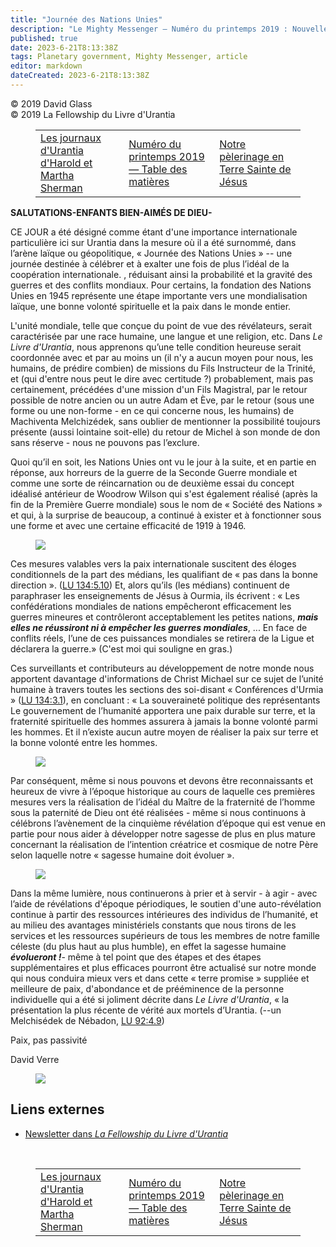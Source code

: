 ```yaml
---
title: "Journée des Nations Unies"
description: "Le Mighty Messenger — Numéro du printemps 2019 : Nouvelles et opinions pour les lecteurs du Livre d'Urantia"
published: true
date: 2023-6-21T8:13:38Z
tags: Planetary government, Mighty Messenger, article
editor: markdown
dateCreated: 2023-6-21T8:13:38Z
---
```


<p class="v-card v-sheet theme--light grey lighten-3 px-2">© 2019 David Glass<br>© 2019 La Fellowship du Livre d'Urantia</p>
<figure class="table chapter-navigator">
  <table>
    <tbody>
      <tr>
        <td>
        <a href="/fr/article/Saskia_Praamsma_Raevouri/The_Urantia_Diaries_of_Harold_and_Martha_Sherman">
          <span class="mdi mdi-arrow-left-drop-circle"></span><span class="pl-2">Les journaux d'Urantia d'Harold et Martha Sherman</span>
        </a>
        </td>
        <td>
        <a href="/fr/index/articles_mighty_messenger#numéro-du-printemps-2019">
          <span class="mdi mdi-book-open-variant"></span><span class="pl-2">Numéro du printemps 2019 — Table des matières</span>
        </a>
        </td>
        <td>
        <a href="/fr/article/Jacky_Koury_and_others/Our_Pilgrimage_to_The_Holy_Land_of_Jesus">
          <span class="pr-2">Notre pèlerinage en Terre Sainte de Jésus</span><span class="mdi mdi-arrow-right-drop-circle"></span>
        </a>
        </td>
      </tr>
    </tbody>
  </table>
</figure>




**SALUTATIONS-ENFANTS BIEN-AIMÉS DE DIEU-**

CE JOUR a été désigné comme étant d'une importance internationale particulière ici sur Urantia dans la mesure où il a été surnommé, dans l’arène laïque ou géopolitique, « Journée des Nations Unies » -- une journée destinée à célébrer et à exalter une fois de plus l’idéal de la coopération internationale. , réduisant ainsi la probabilité et la gravité des guerres et des conflits mondiaux. Pour certains, la fondation des Nations Unies en 1945 représente une étape importante vers une mondialisation laïque, une bonne volonté spirituelle et la paix dans le monde entier.

L'unité mondiale, telle que conçue du point de vue des révélateurs, serait caractérisée par une race humaine, une langue et une religion, etc. Dans _Le Livre d'Urantia_, nous apprenons qu’une telle condition heureuse serait coordonnée avec et par au moins un (il n'y a aucun moyen pour nous, les humains, de prédire combien) de missions du Fils Instructeur de la Trinité, et (qui d'entre nous peut le dire avec certitude ?) probablement, mais pas certainement, précédées d'une mission d'un Fils Magistral, par le retour possible de notre ancien ou un autre Adam et Ève, par le retour (sous une forme ou une non-forme - en ce qui concerne nous, les humains) de Machiventa Melchizédek, sans oublier de mentionner la possibilité toujours présente (aussi lointaine soit-elle) du retour de Michel à son monde de don sans réserve - nous ne pouvons pas l’exclure.

Quoi qu’il en soit, les Nations Unies ont vu le jour à la suite, et en partie en réponse, aux horreurs de la guerre de la Seconde Guerre mondiale et comme une sorte de réincarnation ou de deuxième essai du concept idéalisé antérieur de Woodrow Wilson qui s'est également réalisé (après la fin de la Première Guerre mondiale) sous le nom de « Société des Nations » et qui, à la surprise de beaucoup, a continué à exister et à fonctionner sous une forme et avec une certaine efficacité de 1919 à 1946.

<figure id="Figure_1" class="image urantiapedia">
<img src="/image/article/The_Mighty_Messenger/2019_Spring/032.jpg">
</figure>

Ces mesures valables vers la paix internationale suscitent des éloges conditionnels de la part des médians, les qualifiant de « pas dans la bonne direction ». ([LU 134:5.10](/fr/The_Urantia_Book/134#p5_10)) Et, alors qu’ils (les médians) continuent de paraphraser les enseignements de Jésus à Ourmia, ils écrivent : « Les confédérations mondiales de nations empêcheront efficacement les guerres mineures et contrôleront acceptablement les petites nations, ***mais elles ne réussiront ni à empêcher les guerres mondiales***, ... En face de conflits réels, l’une de ces puissances mondiales se retirera de la Ligue et déclarera la guerre.» (C'est moi qui souligne en gras.)

Ces surveillants et contributeurs au développement de notre monde nous apportent davantage d'informations de Christ Michael sur ce sujet de l’unité humaine à travers toutes les sections des soi-disant « Conférences d'Urmia » ([LU 134:3.1](/fr/The_Urantia_Book/134#p3_1)), en concluant : « La souveraineté politique des représentants Le gouvernement de l’humanité apportera une paix durable sur terre, et la fraternité spirituelle des hommes assurera à jamais la bonne volonté parmi les hommes. Et il n’existe aucun autre moyen de réaliser la paix sur terre et la bonne volonté entre les hommes.

<figure id="Figure_2" class="image urantiapedia image-style-align-left">
<img src="/image/article/The_Mighty_Messenger/2019_Spring/018.jpg">
</figure>

Par conséquent, même si nous pouvons et devons être reconnaissants et heureux de vivre à l’époque historique au cours de laquelle ces premières mesures vers la réalisation de l’idéal du Maître de la fraternité de l’homme sous la paternité de Dieu ont été réalisées - même si nous continuons à célébrons l’avènement de la cinquième révélation d’époque qui est venue en partie pour nous aider à développer notre sagesse de plus en plus mature concernant la réalisation de l’intention créatrice et cosmique de notre Père selon laquelle notre « sagesse humaine doit évoluer ».

<figure id="Figure_3" class="image urantiapedia">
<img src="/image/article/The_Mighty_Messenger/2019_Spring/016.jpg">
</figure>

Dans la même lumière, nous continuerons à prier et à servir - à agir - avec l’aide de révélations d'époque périodiques, le soutien d'une auto-révélation continue à partir des ressources intérieures des individus de l’humanité, et au milieu des avantages ministériels constants que nous tirons de les services et les ressources supérieurs de tous les membres de notre famille céleste (du plus haut au plus humble), en effet la sagesse humaine ***évolueront !***- même à tel point que des étapes et des étapes supplémentaires et plus efficaces pourront être actualisé sur notre monde qui nous conduira mieux vers et dans cette « terre promise » suppliée et meilleure de paix, d'abondance et de prééminence de la personne individuelle qui a été si joliment décrite dans _Le Livre d'Urantia_, « la présentation la plus récente de vérité aux mortels d’Urantia. (--un Melchisédek de Nébadon, [LU 92:4.9](/fr/The_Urantia_Book/92#p4_9))

Paix, pas passivité

David Verre

<figure id="Figure_4" class="image urantiapedia">
<img src="/image/article/The_Mighty_Messenger/2019_Spring/017.jpg">
</figure>

## Liens externes

* [Newsletter dans _La Fellowship du Livre d'Urantia_](https://assetrepository.urantiabook.org/AssetRepository/Communications/Mighty-Messenger/MM-2019-Spring.pdf)

<br>



<figure class="table chapter-navigator">
  <table>
    <tbody>
      <tr>
        <td>
        <a href="/fr/article/Saskia_Praamsma_Raevouri/The_Urantia_Diaries_of_Harold_and_Martha_Sherman">
          <span class="mdi mdi-arrow-left-drop-circle"></span><span class="pl-2">Les journaux d'Urantia d'Harold et Martha Sherman</span>
        </a>
        </td>
        <td>
        <a href="/fr/index/articles_mighty_messenger#numéro-du-printemps-2019">
          <span class="mdi mdi-book-open-variant"></span><span class="pl-2">Numéro du printemps 2019 — Table des matières</span>
        </a>
        </td>
        <td>
        <a href="/fr/article/Jacky_Koury_and_others/Our_Pilgrimage_to_The_Holy_Land_of_Jesus">
          <span class="pr-2">Notre pèlerinage en Terre Sainte de Jésus</span><span class="mdi mdi-arrow-right-drop-circle"></span>
        </a>
        </td>
      </tr>
    </tbody>
  </table>
</figure>
